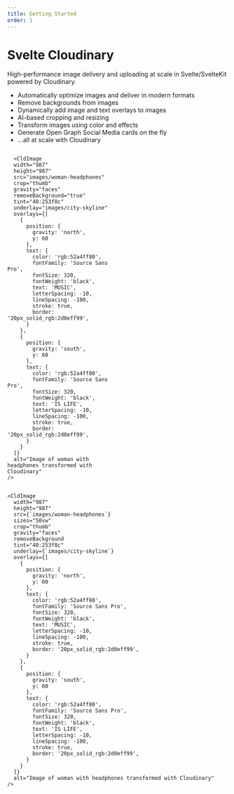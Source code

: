 ```yaml
---
title: Getting Started
order: 1
---
```


<script>
	import { CldImage } from 'svelte-cloudinary'
	import ImageGrid from '$lib/components/ImageGrid.svelte';
</script>


# Svelte Cloudinary

High-performance image delivery and uploading at scale in Svelte/SvelteKit powered by
Cloudinary.
* Automatically optimize images and deliver in modern formats
* Remove backgrounds from images
* Dynamically add image and text overlays to images
* AI-based cropping and resizing
* Transform images using color and effects
* Generate Open Graph Social Media cards on the fly
* ...all at scale with Cloudinary

<style>
.grid {
  display: grid;
  grid-template-columns: 1fr 1fr;
  gap: 8px;
}
@media (max-width: 480px) {
 .grid {
   grid-template-columns: 1fr;
 }
}
</style>

<div class="grid">
		<CldImage
			width="987"
			height="1481"
			src="images/woman-headphones"
			alt="Original image of images/woman with headphones"
		/>

	  <CldImage
      width="987"
      height="987"
      src="images/woman-headphones"
      crop="thumb"
      gravity="faces"
      removeBackground="true"
      tint="40:253f8c"
      underlay="images/city-skyline"
      overlays={[
        {
          position: {
            gravity: 'north',
            y: 60
          },
          text: {
            color: 'rgb:52a4ff80',
            fontFamily: 'Source Sans Pro',
            fontSize: 320,
            fontWeight: 'black',
            text: 'MUSIC',
            letterSpacing: -10,
            lineSpacing: -100,
            stroke: true,
            border: '20px_solid_rgb:2d0eff99',
          }
        },
        {
          position: {
            gravity: 'south',
            y: 60
          },
          text: {
            color: 'rgb:52a4ff80',
            fontFamily: 'Source Sans Pro',
            fontSize: 320,
            fontWeight: 'black',
            text: 'IS LIFE',
            letterSpacing: -10,
            lineSpacing: -100,
            stroke: true,
            border: '20px_solid_rgb:2d0eff99',
          }
        }
      ]}
      alt="Image of woman with headphones transformed with Cloudinary"
    />

</div>

```svelte
<CldImage
  width="987"
  height="987"
  src={`images/woman-headphones`}
  sizes="50vw"
  crop="thumb"
  gravity="faces"
  removeBackground
  tint="40:253f8c"
  underlay={`images/city-skyline`}
  overlays={[
    {
      position: {
        gravity: 'north',
        y: 60
      },
      text: {
        color: 'rgb:52a4ff80',
        fontFamily: 'Source Sans Pro',
        fontSize: 320,
        fontWeight: 'black',
        text: 'MUSIC',
        letterSpacing: -10,
        lineSpacing: -100,
        stroke: true,
        border: '20px_solid_rgb:2d0eff99',
      }
    },
    {
      position: {
        gravity: 'south',
        y: 60
      },
      text: {
        color: 'rgb:52a4ff80',
        fontFamily: 'Source Sans Pro',
        fontSize: 320,
        fontWeight: 'black',
        text: 'IS LIFE',
        letterSpacing: -10,
        lineSpacing: -100,
        stroke: true,
        border: '20px_solid_rgb:2d0eff99',
      }
    }
  ]}
  alt="Image of woman with headphones transformed with Cloudinary"
/>
```
